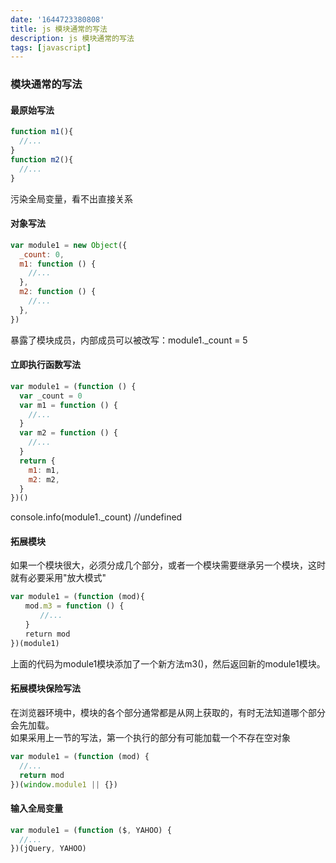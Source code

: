 ```yaml
---
date: '1644723380808'
title: js 模块通常的写法
description: js 模块通常的写法
tags: [javascript]
---
```

### 模块通常的写法
#### 最原始写法
```javascript
function m1(){
  //...
}
function m2(){
  //...
}
```
污染全局变量，看不出直接关系
#### 对象写法
```javascript
var module1 = new Object({
  _count: 0,
  m1: function () {
    //...
  },
  m2: function () {
    //...
  },
})
```
暴露了模块成员，内部成员可以被改写：module1._count = 5
#### 立即执行函数写法
```javascript
var module1 = (function () {
  var _count = 0
  var m1 = function () {
    //...
  }
  var m2 = function () {
    //...
  }
  return {
    m1: m1,
    m2: m2,
  }
})()
```
console.info(module1._count) //undefined
#### 拓展模块
如果一个模块很大，必须分成几个部分，或者一个模块需要继承另一个模块，这时就有必要采用"放大模式"
```javascript
var module1 = (function (mod){
　　mod.m3 = function () {
　　　　//...
　　}
　　return mod
})(module1)
```
上面的代码为module1模块添加了一个新方法m3()，然后返回新的module1模块。
#### 拓展模块保险写法
在浏览器环境中，模块的各个部分通常都是从网上获取的，有时无法知道哪个部分会先加载。  
如果采用上一节的写法，第一个执行的部分有可能加载一个不存在空对象
```javascript
var module1 = (function (mod) {
  //...
  return mod
})(window.module1 || {})
```
#### 输入全局变量
```javascript
var module1 = (function ($, YAHOO) {
  //...
})(jQuery, YAHOO)
```
